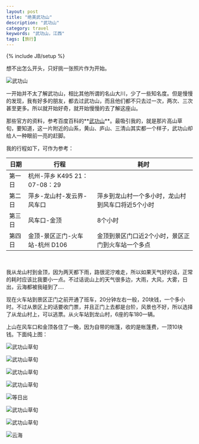 ```yaml
---
layout: post
title: "绝美武功山"
description: "武功山"
category: travel
keywords: "武功山，江西"
tags: [旅行]
---
```

{% include JB/setup %}

想不出怎么开头，只好挑一张照片作为开始。

![武功山](http://pic.yupoo.com/kingauthur/CVXXKkGJ/medish.jpg)

一开始并不太了解武功山，相比其他所谓的名山大川，少了一些知名度。但是慢慢的发现，我有好多的朋友，都去过武功山，而且他们都不只去过一次，两次、三次甚至更多。所以就开始好奇，就开始慢慢的去了解这座山。

<!--break-->

那些官方的资料，参考百度百科的**[武功山](http://baike.baidu.com/view/56480.htm)**。最吸引我的，就是那片高山草旬，要知道，这一片附近的山系，黄山、庐山、三清山其实都一个样子，武功山却给人一种眼前一亮的赶脚。 

我的行程如下，可作为参考：  

日期 | 行程 | 耗时
------------ | ------------- | ------------
第一日 | 杭州-萍乡 K495 21：07-08：29  | 
第二日 | 萍乡-龙山村-发云界-风车口  | 萍乡到龙山村一个多小时，龙山村到风车口将近5个小时
第三日 | 风车口-金顶 | 8个小时
第四日 | 金顶-景区正门-火车站-杭州 D106 | 金顶到景区门口近2个小时，景区正门到火车站一个多点  

<br/>

我从龙山村到金顶，因为两天都下雨，路很泥泞难走，所以如果天气好的话，正常的耗时应该比我要小一点。不过话说山上的天气很多边，大雨，大风，大雾，日出，云海都被我碰到了….    

现在火车站到景区正门之前开通了班车，20分钟左右一般，20块钱，一个多小时。不过从景区上的话要收门票，并且正门上去都是台阶，风景也不好，所以选择了从龙山村上，可以逃票。从火车站到龙山村，6座的车180一辆。    

上山在风车口和金顶各住了一晚，因为自带的帐篷，收的是帐篷费，一顶10块钱。下面纯上图：

![武功山草旬](http://pic.yupoo.com/kingauthur/CVXXLske/medish.jpg)  

![武功山草旬](http://pic.yupoo.com/kingauthur/CVXXL1w1/medish.jpg)  

![武功山草旬](http://pic.yupoo.com/kingauthur/CVXXKYDF/medish.jpg)  

![武功山草旬](http://pic.yupoo.com/kingauthur/CVXXKFY8/medish.jpg)  

![等日出](http://pic.yupoo.com/kingauthur/CVXXJbUd/medish.jpg)  

![武功山草旬](http://pic.yupoo.com/kingauthur/CVXXHuko/medish.jpg)  

![武功山草旬](http://pic.yupoo.com/kingauthur/CVXXGY8G/medish.jpg)  

![云海](http://pic.yupoo.com/kingauthur/CVXXFJxW/medish.jpg)
